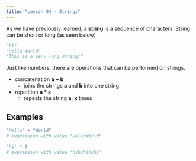 ```yaml
---
title: "Lesson 04 - Strings"
---
```


As we have previously learned, a **string** is a sequence of characters.
String can be short or long (as seen below)


```python
"hi"
"Hello World"
"This is a very long string!"
```

Just like numbers, there are operations that can be performed on strings.

- concatenation **a + b**
    - joins the strings **a** and **b** into one string
- repetition **a \* x**
    - repeats the string **a**, **x** times

## Examples

```python
'Hello' + "World"
# expression with value "HelloWorld"

'hi' * 5
# expression with value 'hihihihihi'
```
